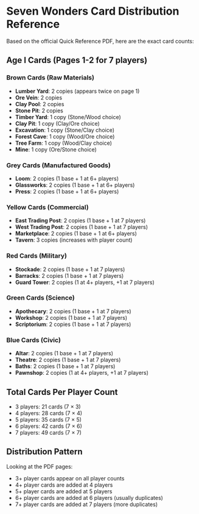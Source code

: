 # Seven Wonders Card Distribution Reference

Based on the official Quick Reference PDF, here are the exact card counts:

## Age I Cards (Pages 1-2 for 7 players)

### Brown Cards (Raw Materials)

- **Lumber Yard**: 2 copies (appears twice on page 1)
- **Ore Vein**: 2 copies
- **Clay Pool**: 2 copies
- **Stone Pit**: 2 copies
- **Timber Yard**: 1 copy (Stone/Wood choice)
- **Clay Pit**: 1 copy (Clay/Ore choice)
- **Excavation**: 1 copy (Stone/Clay choice)
- **Forest Cave**: 1 copy (Wood/Ore choice)
- **Tree Farm**: 1 copy (Wood/Clay choice)
- **Mine**: 1 copy (Ore/Stone choice)

### Grey Cards (Manufactured Goods)

- **Loom**: 2 copies (1 base + 1 at 6+ players)
- **Glassworks**: 2 copies (1 base + 1 at 6+ players)
- **Press**: 2 copies (1 base + 1 at 6+ players)

### Yellow Cards (Commercial)

- **East Trading Post**: 2 copies (1 base + 1 at 7 players)
- **West Trading Post**: 2 copies (1 base + 1 at 7 players)
- **Marketplace**: 2 copies (1 base + 1 at 6+ players)
- **Tavern**: 3 copies (increases with player count)

### Red Cards (Military)

- **Stockade**: 2 copies (1 base + 1 at 7 players)
- **Barracks**: 2 copies (1 base + 1 at 7 players)
- **Guard Tower**: 2 copies (1 at 4+ players, +1 at 7 players)

### Green Cards (Science)

- **Apothecary**: 2 copies (1 base + 1 at 7 players)
- **Workshop**: 2 copies (1 base + 1 at 7 players)
- **Scriptorium**: 2 copies (1 base + 1 at 7 players)

### Blue Cards (Civic)

- **Altar**: 2 copies (1 base + 1 at 7 players)
- **Theatre**: 2 copies (1 base + 1 at 7 players)
- **Baths**: 2 copies (1 base + 1 at 7 players)
- **Pawnshop**: 2 copies (1 at 4+ players, +1 at 7 players)

## Total Cards Per Player Count

- 3 players: 21 cards (7 × 3)
- 4 players: 28 cards (7 × 4)
- 5 players: 35 cards (7 × 5)
- 6 players: 42 cards (7 × 6)
- 7 players: 49 cards (7 × 7)

## Distribution Pattern

Looking at the PDF pages:

- 3+ player cards appear on all player counts
- 4+ player cards are added at 4 players
- 5+ player cards are added at 5 players
- 6+ player cards are added at 6 players (usually duplicates)
- 7+ player cards are added at 7 players (more duplicates)
